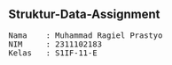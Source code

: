 ## Struktur-Data-Assignment

<pre>
Nama    : Muhammad Ragiel Prastyo
NIM     : 2311102183
Kelas   : S1IF-11-E
</pre>
